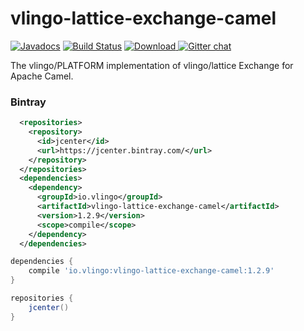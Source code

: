 # vlingo-lattice-exchange-camel

[![Javadocs](http://javadoc.io/badge/io.vlingo/vlingo-lattice-exchange-camel.svg?color=brightgreen)](http://javadoc.io/doc/io.vlingo/vlingo-lattice-exchange-camel) [![Build Status](https://travis-ci.org/vlingo/vlingo-lattice-exchange-camel.svg?branch=master)](https://travis-ci.org/vlingo/vlingo-lattice-exchange-camel) [ ![Download](https://api.bintray.com/packages/vlingo/vlingo-platform-java/vlingo-lattice-exchange-camel/images/download.svg) ](https://bintray.com/vlingo/vlingo-platform-java/vlingo-lattice-exchange-camel/_latestVersion) [![Gitter chat](https://badges.gitter.im/gitterHQ/gitter.png)](https://gitter.im/vlingo-platform-java/lattice)

The vlingo/PLATFORM implementation of vlingo/lattice Exchange for Apache Camel.

### Bintray

```xml
  <repositories>
    <repository>
      <id>jcenter</id>
      <url>https://jcenter.bintray.com/</url>
    </repository>
  </repositories>
  <dependencies>
    <dependency>
      <groupId>io.vlingo</groupId>
      <artifactId>vlingo-lattice-exchange-camel</artifactId>
      <version>1.2.9</version>
      <scope>compile</scope>
    </dependency>
  </dependencies>
```

```gradle
dependencies {
    compile 'io.vlingo:vlingo-lattice-exchange-camel:1.2.9'
}

repositories {
    jcenter()
}
```

